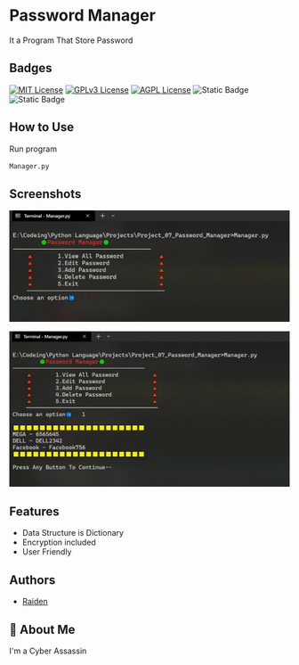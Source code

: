 
# Password Manager

It a Program That Store Password


## Badges


[![MIT License](https://img.shields.io/badge/License-MIT-green.svg)](https://choosealicense.com/licenses/mit/)
[![GPLv3 License](https://img.shields.io/badge/License-GPL%20v3-yellow.svg)](https://opensource.org/licenses/)
[![AGPL License](https://img.shields.io/badge/license-AGPL-blue.svg)](http://www.gnu.org/licenses/agpl-3.0)
![Static Badge](https://img.shields.io/badge/Python-3.11.0-Green)
![Static Badge](https://img.shields.io/badge/AES-Blue?label=Encryption&color=red)





## How to Use

Run program 

```python
Manager.py
```
    
## Screenshots

![App Screenshot](https://github.com/Ahad160/Codeing/blob/main/Python%20Language/GUI/Project-Information/bandicam%202023-11-07%2015-31-34-863.jpg?raw=true)

![App Screenshot](https://github.com/Ahad160/Codeing/blob/main/Python%20Language/GUI/Project-Information/bandicam%202023-11-07%2015-31-43-912.jpg?raw=true)



## Features

- Data Structure is Dictionary
- Encryption included
- User Friendly


## Authors

- [Raiden](https://github.com/Ahad160)


## 🚀 About Me
I'm a Cyber Assassin

